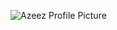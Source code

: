 ![Azeez Profile Picture](https://drive.google.com/file/d/1BHKTFJ5N_VN-RvmTPCEEQDSeXvqGiHKU/view?usp=sharing)
